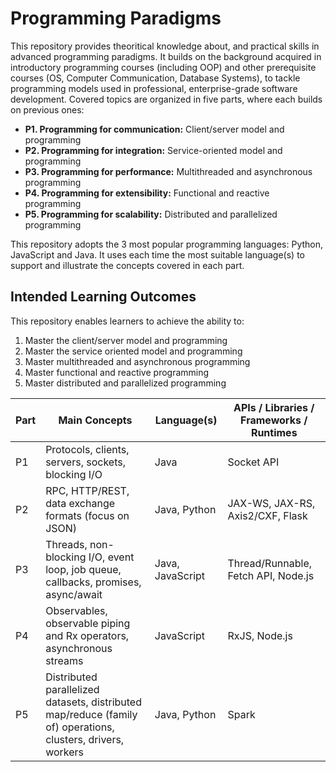 # Programming Paradigms
This repository provides theoritical knowledge about, and practical skills in advanced programming paradigms. It builds on the background acquired in introductory programming courses (including OOP) and other prerequisite courses (OS, Computer Communication, Database Systems), to tackle programming models used in professional, enterprise-grade software development. Covered topics are organized in five parts, where each builds on previous ones:
- **P1. Programming for communication:** Client/server model and programming
- **P2. Programming for integration:** Service-oriented model and programming
- **P3. Programming for performance:** Multithreaded and asynchronous programming
- **P4. Programming for extensibility:** Functional and reactive programming
- **P5. Programming for scalability:** Distributed and parallelized programming

This repository adopts the 3 most popular programming languages: Python, JavaScript and Java. It uses each time the most suitable language(s) to support and illustrate the concepts covered in each part.

## Intended Learning Outcomes
This repository enables learners to achieve the ability to:
1. Master the client/server model and programming
2. Master the service oriented model and programming
3. Master multithreaded and asynchronous programming
4. Master functional and reactive programming
5. Master distributed and parallelized programming

Part | Main Concepts | Language(s) | APIs / Libraries / Frameworks / Runtimes |
| --- | --- | --- | --- |
P1 | Protocols, clients, servers, sockets, blocking I/O | Java | Socket API |
P2 | RPC, HTTP/REST, data exchange formats (focus on JSON) | Java, Python | JAX-WS, JAX-RS, Axis2/CXF, Flask
P3 | Threads, non-blocking I/O, event loop, job queue, callbacks, promises, async/await | Java, JavaScript |Thread/Runnable, Fetch API, Node.js
P4 | Observables, observable piping and Rx operators, asynchronous streams | JavaScript | RxJS, Node.js
P5 | Distributed parallelized datasets, distributed map/reduce (family of) operations, clusters, drivers, workers | Java, Python | Spark
